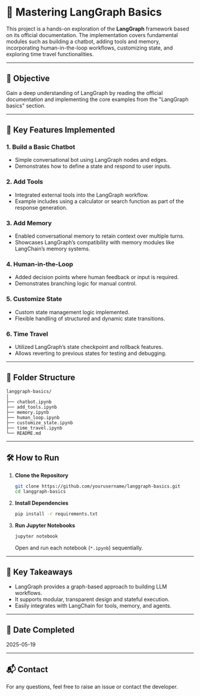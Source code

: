 # 🧠 Mastering LangGraph Basics

This project is a hands-on exploration of the **LangGraph** framework based on its official documentation. The implementation covers fundamental modules such as building a chatbot, adding tools and memory, incorporating human-in-the-loop workflows, customizing state, and exploring time travel functionalities.

---

## 📌 Objective

Gain a deep understanding of LangGraph by reading the official documentation and implementing the core examples from the "LangGraph basics" section.

---

## 🚀 Key Features Implemented

### 1. **Build a Basic Chatbot**
- Simple conversational bot using LangGraph nodes and edges.
- Demonstrates how to define a state and respond to user inputs.

### 2. **Add Tools**
- Integrated external tools into the LangGraph workflow.
- Example includes using a calculator or search function as part of the response generation.

### 3. **Add Memory**
- Enabled conversational memory to retain context over multiple turns.
- Showcases LangGraph’s compatibility with memory modules like LangChain’s memory systems.

### 4. **Human-in-the-Loop**
- Added decision points where human feedback or input is required.
- Demonstrates branching logic for manual control.

### 5. **Customize State**
- Custom state management logic implemented.
- Flexible handling of structured and dynamic state transitions.

### 6. **Time Travel**
- Utilized LangGraph’s state checkpoint and rollback features.
- Allows reverting to previous states for testing and debugging.

---

## 📁 Folder Structure

```
langgraph-basics/
│
├── chatbot.ipynb
├── add_tools.ipynb
├── memory.ipynb
├── human_loop.ipynb
├── customize_state.ipynb
├── time_travel.ipynb
└── README.md
```

---

## 🛠️ How to Run

1. **Clone the Repository**
   ```bash
   git clone https://github.com/yourusername/langgraph-basics.git
   cd langgraph-basics
   ```

2. **Install Dependencies**
   ```bash
   pip install -r requirements.txt
   ```

3. **Run Jupyter Notebooks**
   ```bash
   jupyter notebook
   ```
   Open and run each notebook (`*.ipynb`) sequentially.

---

## 🧠 Key Takeaways

- LangGraph provides a graph-based approach to building LLM workflows.
- It supports modular, transparent design and stateful execution.
- Easily integrates with LangChain for tools, memory, and agents.

---

## 📅 Date Completed
2025-05-19

---

## 📬 Contact
For any questions, feel free to raise an issue or contact the developer.

